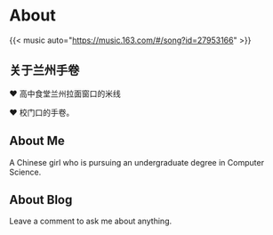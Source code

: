 # About


{{< music auto="https://music.163.com/#/song?id=27953166" >}}



## 关于兰州手卷
 ❤ 高中食堂兰州拉面窗口的米线 

 ❤ 校门口的手卷。

## About Me
A Chinese girl who is pursuing an undergraduate degree in Computer Science.

## About Blog
Leave a comment to ask me about anything.
